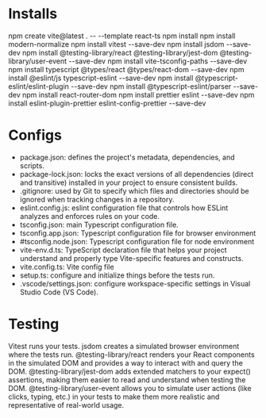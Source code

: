 # Installs

npm create vite@latest . -- --template react-ts
npm install
npm install modern-normalize
npm install vitest --save-dev
npm install jsdom --save-dev
npm install @testing-library/react @testing-library/jest-dom @testing-library/user-event --save-dev
npm install vite-tsconfig-paths --save-dev
npm install typescript @types/react @types/react-dom --save-dev
npm install @eslint/js typescript-eslint --save-dev
npm install @typescript-eslint/eslint-plugin --save-dev
npm install @typescript-eslint/parser --save-dev
npm install react-router-dom
npm install prettier eslint --save-dev
npm install eslint-plugin-prettier eslint-config-prettier --save-dev

# Configs

- package.json: defines the project's metadata, dependencies, and scripts.
- package-lock.json: locks the exact versions of all dependencies (direct and transitive) installed in your project to ensure consistent builds.
- .gitignore: used by Git to specify which files and directories should be ignored when tracking changes in a repository.
- eslint.config.js: eslint configuration file that controls how ESLint analyzes and enforces rules on your code.
- tsconfig.json: main Typescript configuration file.
- tsconfig.app.json: Typescript configuration file for browser environment
- #tsconfig.node.json: Typescript configuration file for node environment
- vite-env.d.ts: TypeScript declaration file that helps your project understand and properly type Vite-specific features and constructs.
- vite.config.ts: Vite config file
- setup.ts: configure and initialize things before the tests run.
- .vscode/settings.json: configure workspace-specific settings in Visual Studio Code (VS Code).

# Testing

Vitest runs your tests.
jsdom creates a simulated browser environment where the tests run.
@testing-library/react renders your React components in the simulated DOM and provides a way to interact with and query the DOM.
@testing-library/jest-dom adds extended matchers to your expect() assertions, making them easier to read and understand when testing the DOM.
@testing-library/user-event allows you to simulate user actions (like clicks, typing, etc.) in your tests to make them more realistic and representative of real-world usage.
